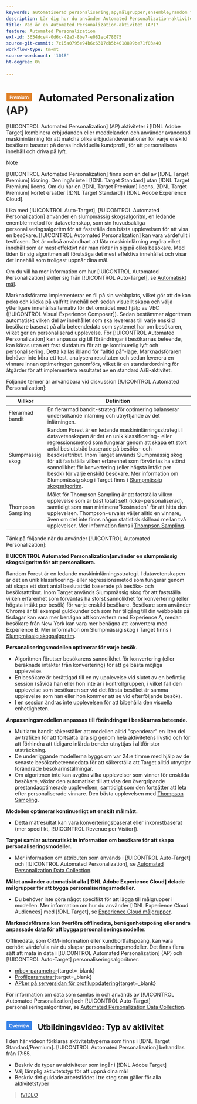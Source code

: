 ```yaml
---
keywords: automatiserad personalisering;ap;målgrupper;ensemble;random forest;multi-väpnad bandit;thompson sampling;ml;maskininlärning
description: Lär dig hur du använder Automated Personalization-aktiviteter (AP) i Adobe [!DNL Target] som använder avancerad maskininlärning för att matcha olika erbjudandevarianter för varje besökare.
title: Vad är en Automated Personalization-aktivitet (AP)?
feature: Automated Personalization
exl-id: 3654dce4-0d6c-42a3-8be7-e081ec478075
source-git-commit: 7c15a0795e94b6c6317cb5b4018899be71f03a40
workflow-type: tm+mt
source-wordcount: '1018'
ht-degree: 0%

---
```


# ![PREMIUM](/help/main/assets/premium.png) Automated Personalization (AP)

[!UICONTROL Automated Personalization] (AP) aktiviteter i [!DNL Adobe Target] kombinera erbjudanden eller meddelanden och använder avancerad maskininlärning för att matcha olika erbjudandevariationer för varje enskild besökare baserat på deras individuella kundprofil, för att personalisera innehåll och driva på lyft.

>[!NOTE]
>
>[!UICONTROL Automated Personalization] finns som en del av [!DNL Target Premium] lösning. Den ingår inte i [!DNL Target Standard] utan [!DNL Target Premium] licens. Om du har en [!DNL Target Premium] licens, [!DNL Target Premium] kortet ersätter [!DNL Target Standard] i [!DNL Adobe Experience Cloud].

Lika med [!UICONTROL Auto-Target], [!UICONTROL Automated Personalization] använder en slumpmässig skogsalgoritm, en ledande enemble-metod för datavetenskap, som sin huvudsakliga personaliseringsalgoritm för att fastställa den bästa upplevelsen för att visa en besökare. [!UICONTROL Automated Personalization] kan vara värdefullt i testfasen. Det är också användbart att låta maskininlärning avgöra vilket innehåll som är mest effektivt när man riktar in sig på olika besökare. Med tiden lär sig algoritmen att förutsäga det mest effektiva innehållet och visar det innehåll som troligast uppnår dina mål.

Om du vill ha mer information om hur [!UICONTROL Automated Personalization] skiljer sig från [!UICONTROL Auto-Target], se [Automatiskt mål](/help/main/c-activities/auto-target/auto-target-to-optimize.md).

Marknadsförarna implementerar en fil på sin webbplats, vilket gör att de kan peka och klicka på valfritt innehåll och sedan visuellt skapa och välja ytterligare innehållsalternativ för det området med hjälp av VEC ([!UICONTROL Visual Experience Composer]). Sedan bestämmer algoritmen automatiskt vilken del av innehållet som ska levereras till varje enskild besökare baserat på alla beteendedata som systemet har om besökaren, vilket ger en personaliserad upplevelse. För [!UICONTROL Automated Personalization] kan anpassa sig till förändringar i besökarnas beteende, kan köras utan ett fast slutdatum för att ge kontinuerlig lyft och personalisering. Detta kallas ibland för &quot;alltid på&quot;-läge. Marknadsföraren behöver inte köra ett test, analysera resultaten och sedan leverera en vinnare innan optimeringen genomförs, vilket är en standardordning för åtgärder för att implementera resultatet av en standard A/B-aktivitet.

Följande termer är användbara vid diskussion [!UICONTROL Automated Personalization]:

| Villkor | Definition |
|---|---|
| Flerarmad bandit | En flerarmad bandit-strategi för optimering balanserar undersökande inlärning och utnyttjande av det inlärningen. |
| Slumpmässig skog | Random Forest är en ledande maskininlärningsstrategi. I datavetenskapen är det en unik klassificering- eller regressionsmetod som fungerar genom att skapa ett stort antal beslutsträd baserade på besöks- och besöksattribut. Inom Target används Slumpmässig skog för att fastställa vilken erfarenhet som förväntas ha störst sannolikhet för konvertering (eller högsta intäkt per besök) för varje enskild besökare. Mer information om Slumpmässig skog i Target finns i [Slumpmässig skogsalgoritm](/help/main/c-activities/t-automated-personalization/algo-random-forest.md). |
| Thompson Sampling | Målet för Thompson Sampling är att fastställa vilken upplevelse som är bäst totalt sett (icke-personaliserad), samtidigt som man minimerar&quot;kostnaden&quot; för att hitta den upplevelsen. Thompson-urvalet väljer alltid en vinnare, även om det inte finns någon statistisk skillnad mellan två upplevelser. Mer information finns i [Thompson Sampling](https://en.wikipedia.org/wiki/Thompson_sampling). |

Tänk på följande när du använder [!UICONTROL Automated Personalization]:

**[!UICONTROL Automated Personalization]använder en slumpmässig skogsalgoritm för att personalisera.**

Random Forest är en ledande maskininlärningsstrategi. I datavetenskapen är det en unik klassificering- eller regressionsmetod som fungerar genom att skapa ett stort antal beslutsträd baserade på besöks- och besöksattribut. Inom Target används Slumpmässig skog för att fastställa vilken erfarenhet som förväntas ha störst sannolikhet för konvertering (eller högsta intäkt per besök) för varje enskild besökare. Besökare som använder Chrome är till exempel guldkunder och som har tillgång till din webbplats på tisdagar kan vara mer benägna att konvertera med Experience A, medan besökare från New York kan vara mer benägna att konvertera med Experience B. Mer information om Slumpmässig skog i Target finns i [Slumpmässig skogsalgoritm](/help/main/c-activities/t-automated-personalization/algo-random-forest.md).

**Personaliseringsmodellen optimerar för varje besök.**

* Algoritmen förutser besökarens sannolikhet för konvertering (eller beräknade intäkter från konvertering) för att ge bästa möjliga upplevelse.
* En besökare är berättigad till en ny upplevelse vid slutet av en befintlig session (såvida han eller hon inte är i kontrollgruppen, i vilket fall den upplevelse som besökaren ser vid det första besöket är samma upplevelse som han eller hon kommer att se vid efterföljande besök).
* I en session ändras inte upplevelsen för att bibehålla den visuella enhetligheten.

**Anpassningsmodellen anpassas till förändringar i besökarnas beteende.**

* Multiarm bandit säkerställer att modellen alltid &quot;spenderar&quot; en liten del av trafiken för att fortsätta lära sig genom hela aktivitetens livstid och för att förhindra att tidigare inlärda trender utnyttjas i alltför stor utsträckning.
* De underliggande modellerna byggs om var 24:e timme med hjälp av de senaste besökarbeteendedata för att säkerställa att Target alltid utnyttjar förändrade besökarinställningar.
* Om algoritmen inte kan avgöra vilka upplevelser som vinner för enskilda besökare, växlar den automatiskt till att visa den övergripande prestandaoptimerade upplevelsen, samtidigt som den fortsätter att leta efter personaliserade vinnare. Den bästa upplevelsen med [Thompson Sampling](https://en.wikipedia.org/wiki/Thompson_sampling).

**Modellen optimerar kontinuerligt ett enskilt målmått.**

* Detta mätresultat kan vara konverteringsbaserat eller inkomstbaserat (mer specifikt, [!UICONTROL Revenue per Visitor]).

**Target samlar automatiskt in information om besökare för att skapa personaliseringsmodeller.**

* Mer information om attributen som används i [!UICONTROL Auto-Target] och [!UICONTROL Automated Personalization], se [Automated Personalization Data Collection](/help/main/c-activities/t-automated-personalization/ap-data.md).

**Målet använder automatiskt alla [!DNL Adobe Experience Cloud] delade målgrupper för att bygga personaliseringsmodeller.**

* Du behöver inte göra något specifikt för att lägga till målgrupper i modellen. Mer information om hur du använder [!DNL Experience Cloud Audiences] med [!DNL Target], se [Experience Cloud målgrupper](/help/main/c-integrating-target-with-mac/mmp.md).

**Marknadsförarna kan överföra offlinedata, benägenhetspoäng eller andra anpassade data för att bygga personaliseringsmodeller.**

Offlinedata, som CRM-information eller kundbortfallspoäng, kan vara oerhört värdefulla när du skapar personaliseringsmodeller. Det finns flera sätt att mata in data i [!UICONTROL Automated Personalization] (AP) och [!UICONTROL Auto-Target] personaliseringsalgoritmer.

* [mbox-parametrar](https://experienceleague.corp.adobe.com/docs/target-dev/developer/implementation/methods/methods-to-get-data-into-target.html){target=_blank}
* [Profilparametrar](https://experienceleague.corp.adobe.com/docs/target-dev/developer/implementation/methods/methods-to-get-data-into-target.html){target=_blank}
* [API:er på serversidan för profiluppdatering](https://experienceleague.corp.adobe.com/docs/target-dev/developer/implementation/methods/methods-to-get-data-into-target.html){target=_blank}

För information om data som samlas in och används av [!UICONTROL Automated Personalization] och [!UICONTROL Auto-Target] personaliseringsalgoritmer, se [Automated Personalization Data Collection](/help/main/c-activities/t-automated-personalization/ap-data.md).

## ![Märket Översikt](/help/main/assets/overview.png) Utbildningsvideo: Typ av aktivitet

I den här videon förklaras aktivitetstyperna som finns i [!DNL Target Standard/Premium]. [!UICONTROL Automated Personalization] behandlas från 17:55.

* Beskriv de typer av aktiviteter som ingår i [!DNL Adobe Target]
* Välj lämplig aktivitetstyp för att uppnå dina mål
* Beskriv det guidade arbetsflödet i tre steg som gäller för alla aktivitetstyper

>[!VIDEO](https://video.tv.adobe.com/v/17386)
